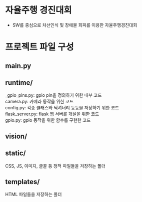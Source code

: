 # 자율주행 경진대회
- SW를 중심으로 차선인식 및 장애물 회피를 이용한 자율주행경진대회
# 프로젝트 파일 구성
## main.py

## runtime/
_gpio_pins.py: gpio pin을 정의하기 위한 내부 코드  
camera.py: 카메라 동작을 위한 코드  
config.py: 각종 클래스와 딕셔너리 등등을 저장하기 위한 코드  
flask_server.py: flask 웹 서버를 개설을 위한 코드  
gpio.py: gpio 동작을 위한 함수를 구현한 코드  
## vision/


## static/  
CSS, JS, 이미지, 글꼴 등 정적 파일들을 저장하는 폴더  
## templates/  
HTML 파일들을 저장하는 폴더  
